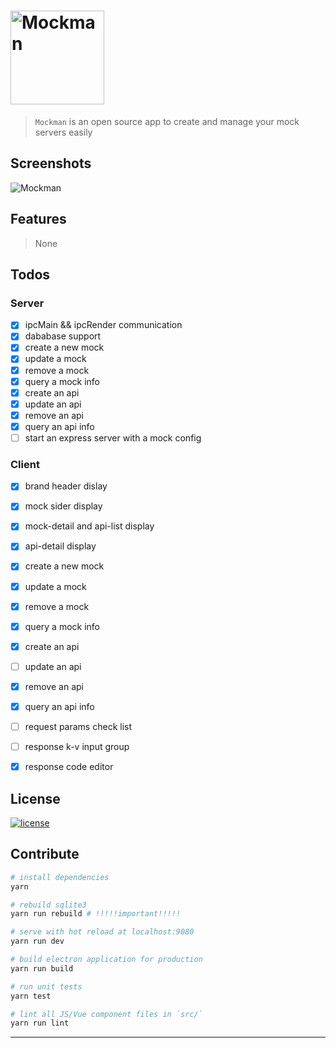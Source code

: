 # <img alt="Mockman" width="150" height="150" src="http://orhcxc3kd.bkt.clouddn.com/256x256.png"/>

> `Mockman` is an open source app to create and manage your  mock servers easily

## Screenshots

![Mockman](http://orhcxc3kd.bkt.clouddn.com/mockman-main.png)

## Features

> None

## Todos

### Server

- [x] ipcMain && ipcRender communication
- [x] dababase support
- [x] create a new mock
- [x] update a mock
- [x] remove a mock
- [x] query a mock info
- [x] create an api
- [x] update an api
- [x] remove an api
- [x] query an api info
- [ ] start an express server with a mock config

### Client

- [x] brand header dislay
- [x] mock sider display
- [x] mock-detail and api-list display
- [x] api-detail display
- [x] create a new mock
- [x] update a mock
- [x] remove a mock
- [x] query a mock info
- [x] create an api
- [ ] update an api
- [x] remove an api
- [x] query an api info
- [ ] request params check list
- [ ] response k-v input group
- [x] response code editor



## License

[![license](https://img.shields.io/github/license/lancegin/mockman.svg)]()

## Contribute

``` bash
# install dependencies
yarn

# rebuild sqlite3 
yarn run rebuild # !!!!!important!!!!!

# serve with hot reload at localhost:9080
yarn run dev 

# build electron application for production
yarn run build 

# run unit tests
yarn test 

# lint all JS/Vue component files in `src/`
yarn run lint 

```

---

